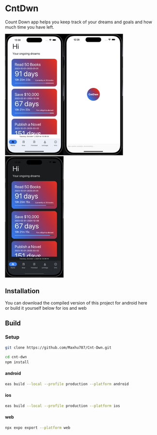 # CntDwn

Count Down app helps you keep track of your dreams and goals and how much time you have left.

<img height="400px"  src="./CntDwn-App-light.png" /><img height="400px" src="./CntDwn-App-splash.png" /><img height="400px" src="./CntDwn-App-dark.png" />

## Installation

You can download the compiled version of this project for android <a>here</a>
<br/>or build it yourself below for ios and web

## Build

### Setup

```bash
git clone https://github.com/Maxhu787/Cnt-Dwn.git
```

```bash
cd cnt-dwn
npm install
```

#### android

```bash
eas build --local --profile production --platform android
```

#### ios

```bash
eas build --local --profile production --platform ios
```

#### web

```bash
npx expo export --platform web
```
